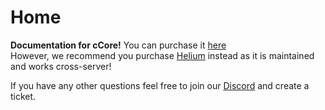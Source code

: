 # Home

**Documentation for cCore!** You can purchase it [here](https://plasma.services/products/ccore)\
However, we recommend you purchase [Helium](https://plasma.services/products/helium) instead as it is maintained and works cross-server!

If you have any other questions feel free to join our [Discord](https://discord.plasma.services/) and create a ticket.
